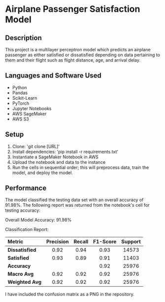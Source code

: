 # Airplane Passenger Satisfaction Model

## Description
This project is a multilayer perceptron model which predicts an airplane passenger as either satisfied or dissatisfied depending on data pertaining to them and their flight such as flight distance, age, and arrival delay.

## Languages and Software Used
- Python
- Pandas
- Scikit-Learn
- PyTorch
- Jupyter Notebooks
- AWS SageMaker
- AWS S3

## Setup
1. Clone: 'git clone [URL]'
2. Install dependencies: 'pip install -r requirements.txt'
3. Instantiate a SageMaker Notebook in AWS
4. Upload the notebook and data to the instance
5. Run the cells in sequential order; this will preprocess data, train the model, and deploy the model.

## Performance
The model classified the testing data set with an overall accuracy of 91.98%. The following report was returned from the notebook's cell for testing accuracy:

Overall Model Accuracy: 91.98%

Classification Report:

| Metric         | Precision | Recall | F1-Score | Support |
| :------------- | :-------: | :----: | :------: | :-----: |
| **Dissatisfied** |   0.92    |  0.94  |   0.93   |  14573  |
| **Satisfied** |   0.93    |  0.89  |   0.91   |  11403  |
| **Accuracy** |           |        |   0.92   |  25976  |
| **Macro Avg** |   0.92    |  0.92  |   0.92   |  25976  |
| **Weighted Avg** |   0.92    |  0.92  |   0.92   |  25976  |

I have included the confusion matrix as a PNG in the repository.
